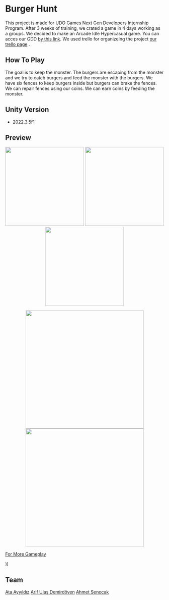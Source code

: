 # Burger Hunt
This project is made for UDO Games Next Gen Developers Internship Program. After 3 weeks of training,  we crated a game in 4 days working as a groups.
We decided to make an Arcade Idle Hypercasual game. You can acces our GDD [by this link](https://closed-centipede-fae.notion.site/Burger-Hunting-38b74de12102416d9bc765ac1b123e16?pvs=4).
We used trello for organizeing the project [our trello page](https://trello.com/b/KrJdfYPU/burgerhunt) . 

## How To Play
The goal is to keep the monster. The burgers are escaping from the monster and we try to catch burgers and feed the monster with the burgers. We have six fences to keep burgers inside but burgers can brake the fences. We can repair fences using our coins. We can earn coins by feeding the monster.
 

## Unity Version
- 2022.3.5f1


## Preview

<p align="center" >
  <img src="MobControl Clone/Assets/Media/SS1.png" width="250" >
  <img src="MobControl Clone/Assets/Media/SS2.png" width="250" >
  <img src="MobControl Clone/Assets/Media/SS3.png" width="250" >
</p>
<p align="center">
  <img src="MobControl Clone/Assets/Media/Lvl1.gif" width="375">
  <img src="MobControl Clone/Assets/Media/Lvl2.gif" width="375">
</p>

[For More Gameplay](https://drive.google.com/drive/folders/1lg1Y3P16rXdPPE3Rl0DQR02GRtOsyjiI?usp=sharing)


))
## Team
[Ata Ayyıldız](https://github.com/satas20)
[Arif Ulaş Demirdöven](https://github.com/godzago)
[Ahmet Senocak](https://github.com/ahmetsenocak)
